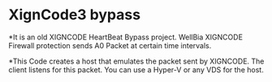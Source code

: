 # XignCode3 bypass
*It is an old XIGNCODE HeartBeat Bypass project. WellBia XIGNCODE Firewall protection sends A0 Packet at certain time intervals.

*This Code creates a host that emulates the packet sent by XIGNCODE. The client listens for this packet. You can use a Hyper-V or any VDS for the host.

